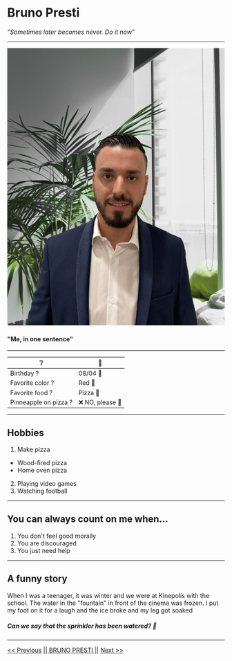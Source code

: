 # Bruno Presti

_"Sometimes later becomes never. Do it now"_ 

---


![alt text](https://raw.githubusercontent.com/PrestiB/markdown-challenge/main/Photo%20de%20profil.jpg "Photo de profil")

#### "Me, in one sentence"

---

| ❔   |  📄 |
|---|---|
|Birthday ?      |08/04 🎂      |
|Favorite color ?|Red   🔴        |
|Favorite food ? |Pizza 🍕         |
|Pinneapple on pizza ? |❌ NO, please  🙏        |

---

## Hobbies

1. Make pizza
* Wood-fired pizza
* Home oven pizza 
2. Playing video games
3. Watching football

---
## You can always count on me when...

1. You don't feel good morally
2. You are discouraged
3. You just need help
---
## A funny story
When I was a teenager, it was winter and we were at Kinepolis with the school. The water in the "fountain" in front of the cinema was frozen. I put my foot on it for a laugh and the ice broke and my leg got soaked

##### _Can we say that the sprinkler has been watered?_ 👀

---

[<< Previous](https://github.com/BathshebaDeepijan/markdown-warmup-html "Précédent") [|| BRUNO PRESTI ||](https://github.com/PrestiB/markdown-challenge "Suivant") [Next >>](https://mrsociety404.github.io/markdown-to-html/ "Suivant")